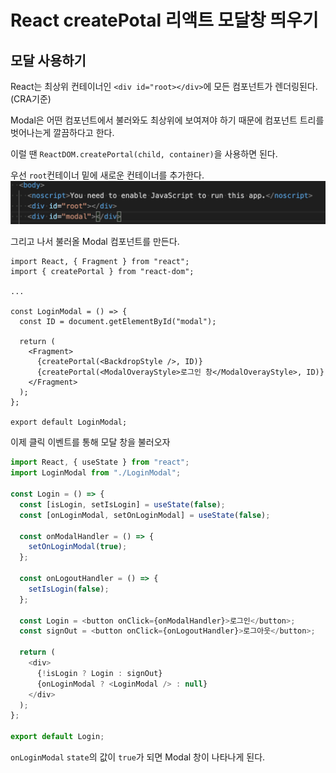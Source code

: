 # React createPotal 리액트 모달창 띄우기

## 모달 사용하기

React는 최상위 컨테이너인 `<div id="root></div>`에 모든 컴포넌트가 렌더링된다.(CRA기준)

Modal은 어떤 컴포넌트에서 불러와도 최상위에 보여져야 하기 때문에 컴포넌트 트리를 벗어나는게 깔끔하다고 한다.

이럴 땐 `ReactDOM.createPortal(child, container)`을 사용하면 된다.

우선 `root`컨테이너 밑에 새로운 컨테이너를 추가한다.
![](../assets/addModal.png)

그리고 나서 불러올 Modal 컴포넌트를 만든다.

```Js
import React, { Fragment } from "react";
import { createPortal } from "react-dom";

...

const LoginModal = () => {
  const ID = document.getElementById("modal");

  return (
    <Fragment>
      {createPortal(<BackdropStyle />, ID)}
      {createPortal(<ModalOverayStyle>로그인 창</ModalOverayStyle>, ID)}
    </Fragment>
  );
};

export default LoginModal;
```

이제 클릭 이벤트를 통해 모달 창을 불러오자

```js
import React, { useState } from "react";
import LoginModal from "./LoginModal";

const Login = () => {
  const [isLogin, setIsLogin] = useState(false);
  const [onLoginModal, setOnLoginModal] = useState(false);

  const onModalHandler = () => {
    setOnLoginModal(true);
  };

  const onLogoutHandler = () => {
    setIsLogin(false);
  };

  const Login = <button onClick={onModalHandler}>로그인</button>;
  const signOut = <button onClick={onLogoutHandler}>로그아웃</button>;

  return (
    <div>
      {!isLogin ? Login : signOut}
      {onLoginModal ? <LoginModal /> : null}
    </div>
  );
};

export default Login;
```

`onLoginModal` `state`의 값이 `true`가 되면 Modal 창이 나타나게 된다.
